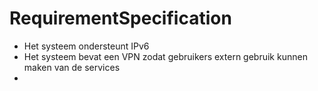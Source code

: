 # RequirementSpecification

- Het systeem ondersteunt IPv6
- Het systeem bevat een VPN zodat gebruikers extern gebruik kunnen maken van de services
- 